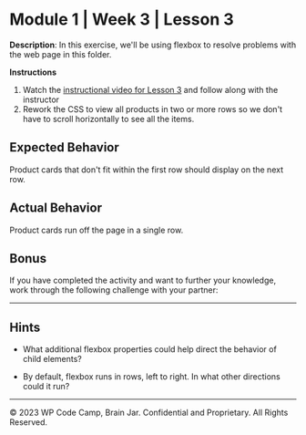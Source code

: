 # Module 1 | Week 3 | Lesson 3
**Description**: In this exercise, we'll be using flexbox to resolve problems with the web page in this folder.

**Instructions**
1. Watch the [instructional video for Lesson 3]() and follow along with the instructor
2. Rework the CSS to view all products in two or more rows so we don't have to scroll horizontally to see all the items.

## Expected Behavior

  Product cards that don't fit within the first row should display on the next row.

## Actual Behavior

Product cards run off the page in a single row.

## Bonus

If you have completed the activity and want to further your knowledge, work through the following challenge with your partner:

---

## Hints

* What additional flexbox properties could help direct the behavior of child elements?

* By default, flexbox runs in rows, left to right. In what other directions could it run?

---
© 2023 WP Code Camp, Brain Jar. Confidential and Proprietary. All Rights Reserved.